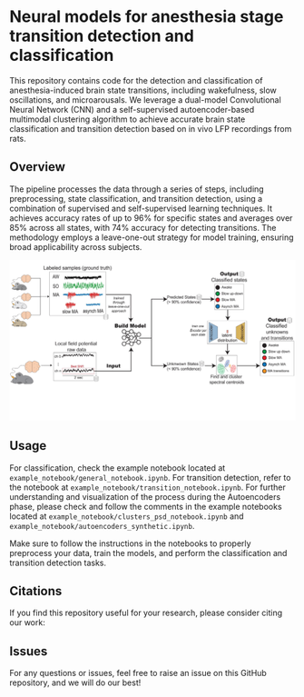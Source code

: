 # Neural models for anesthesia stage transition detection and classification

This repository contains code for the detection and classification of anesthesia-induced brain state transitions, including wakefulness, slow oscillations, and microarousals. We leverage a dual-model Convolutional Neural Network (CNN) and a self-supervised autoencoder-based multimodal clustering algorithm to achieve accurate brain state classification and transition detection based on in vivo LFP recordings from rats.

## Overview
The pipeline processes the data through a series of steps, including preprocessing, state classification, and transition detection, using a combination of supervised and self-supervised learning techniques. It achieves accuracy rates of up to 96% for specific states and averages over 85% across all states, with 74% accuracy for detecting transitions. The methodology employs a leave-one-out strategy for model training, ensuring broad applicability across subjects.

![Pipeline Overview](images/pipeline-1.png)

## Usage
For classification, check the example notebook located at `example_notebook/general_notebook.ipynb`. For transition detection, refer to the notebook at `example_notebook/transition_notebook.ipynb`. For further understanding and visualization of the process during the Autoencoders phase, please check and follow the comments in the example notebooks located at `example_notebook/clusters_psd_notebook.ipynb` and `example_notebook/autoencoders_synthetic.ipynb`.

Make sure to follow the instructions in the notebooks to properly preprocess your data, train the models, and perform the classification and transition detection tasks.

## Citations
If you find this repository useful for your research, please consider citing our work:


## Issues
For any questions or issues, feel free to raise an issue on this GitHub repository, and we will do our best! 
